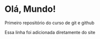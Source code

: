# Olá, Mundo!
 Primeiro repositório do curso de git e github

 Essa linha foi adicionada diretamente do site
